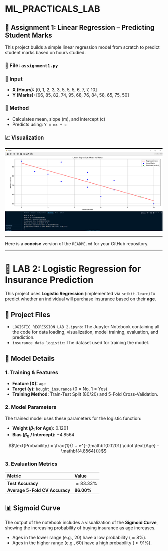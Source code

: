 # ML_PRACTICALS_LAB

## 📘 Assignment 1: Linear Regression – Predicting Student Marks

This project builds a simple linear regression model from scratch to predict student marks based on hours studied.

### 🔹 File: `assignment1.py`

### 🔹 Input
- **X (Hours):** [0, 1, 2, 3, 3, 5, 5, 5, 6, 7, 7, 10]
- **Y (Marks):** [96, 85, 82, 74, 95, 68, 76, 84, 58, 65, 75, 50]

### 🔹 Method
- Calculates mean, slope (m), and intercept (c)
- Predicts using: `Y = mx + c`

### 📈 Visualization
![Linear Regression Output](output_LR.png)

---

Here is a **concise** version of the `README.md` for your GitHub repository.

---

# 📝 LAB 2: Logistic Regression for Insurance Prediction

This project uses **Logistic Regression** (implemented via `scikit-learn`) to predict whether an individual will purchase insurance based on their **age**.

## 💾 Project Files

* `LOGISTIC_REGRESSION_LAB_2.ipynb`: The Jupyter Notebook containing all the code for data loading, visualization, model training, evaluation, and prediction.
* `insurance_data_logistic`: The dataset used for training the model.

## 🚀 Model Details

### 1. Training & Features
* **Feature (X):** `age`
* **Target (y):** `bought_insurance` (0 = No, 1 = Yes)
* **Training Method:** Train-Test Split (80/20) and 5-Fold Cross-Validation.

### 2. Model Parameters
The trained model uses these parameters for the logistic function:
* **Weight ($\beta_1$ for Age):** $0.1201$
* **Bias ($\beta_0$ / Intercept):** $-4.8564$

$$\text{Probability} = \frac{1}{1 + e^{-(\mathbf{0.1201} \cdot \text{Age} - \mathbf{4.8564})}}$$

### 3. Evaluation Metrics
| Metric | Value |
| :--- | :--- |
| **Test Accuracy** | $\approx 83.33\%$ |
| **Average 5-Fold CV Accuracy** | $\mathbf{86.00\%}$ |

## 📊 Sigmoid Curve

The output of the notebook includes a visualization of the **Sigmoid Curve**, showing the increasing probability of buying insurance as age increases.

* Ages in the lower range (e.g., 20) have a low probability ($\approx 8\%$).
* Ages in the higher range (e.g., 60) have a high probability ($\approx 91\%$).
